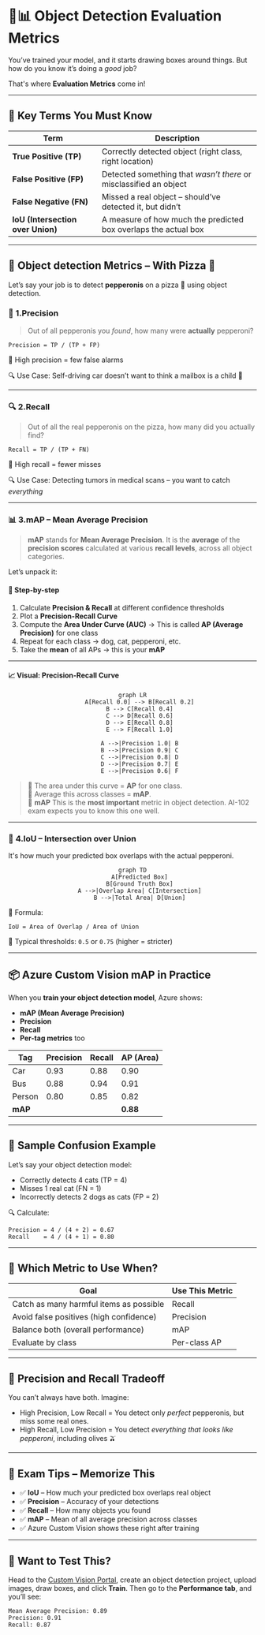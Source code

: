 # 📏📊 Object Detection Evaluation Metrics

You’ve trained your model, and it starts drawing boxes around things. But how do you know it’s doing a _good_ job?

That's where **Evaluation Metrics** come in!

---

## 🔢 Key Terms You Must Know

| Term                              | Description                                                       |
| --------------------------------- | ----------------------------------------------------------------- |
| **True Positive (TP)**            | Correctly detected object (right class, right location)           |
| **False Positive (FP)**           | Detected something that _wasn’t there_ or misclassified an object |
| **False Negative (FN)**           | Missed a real object – should’ve detected it, but didn’t          |
| **IoU (Intersection over Union)** | A measure of how much the predicted box overlaps the actual box   |

---

## 🧮 Object detection Metrics – With Pizza 🍕

Let’s say your job is to detect **pepperonis** on a pizza 🍕 using object detection.

### 🎯 **1.Precision**

> Out of all pepperonis you _found_, how many were **actually** pepperoni?

```text
Precision = TP / (TP + FP)
```

🎯 High precision = few false alarms

🔍 Use Case: Self-driving car doesn’t want to think a mailbox is a child 😬

---

### 🔍 **2.Recall**

> Out of all the real pepperonis on the pizza, how many did you actually find?

```text
Recall = TP / (TP + FN)
```

🎯 High recall = fewer misses

🔍 Use Case: Detecting tumors in medical scans – you want to catch _everything_

---

### 📊 **3.mAP** – Mean Average Precision

> **mAP** stands for **Mean Average Precision**. It is the **average** of the **precision scores** calculated at various **recall levels**, across all object categories.

Let’s unpack it:

#### 🧮 Step-by-step

1. Calculate **Precision & Recall** at different confidence thresholds
2. Plot a **Precision-Recall Curve**
3. Compute the **Area Under Curve (AUC)** → This is called **AP (Average Precision)** for one class
4. Repeat for each class → dog, cat, pepperoni, etc.
5. Take the **mean** of all APs → this is your **mAP**

---

#### 📈 Visual: Precision-Recall Curve

<div align="center">

```mermaid
graph LR
    A[Recall 0.0] --> B[Recall 0.2]
    B --> C[Recall 0.4]
    C --> D[Recall 0.6]
    D --> E[Recall 0.8]
    E --> F[Recall 1.0]

    A -->|Precision 1.0| B
    B -->|Precision 0.9| C
    C -->|Precision 0.8| D
    D -->|Precision 0.7| E
    E -->|Precision 0.6| F
```

</div>

> 📌 The area under this curve = **AP** for one class.  
> 📌 Average this across classes = **mAP**.  
> 🚨 **mAP** This is the **most important** metric in object detection. AI-102 exam expects you to know this one well.

---

### 🌌 **4.IoU** – Intersection over Union

It's how much your predicted box overlaps with the actual pepperoni.

<div align="center">

```mermaid
graph TD
    A[Predicted Box]
    B[Ground Truth Box]
    A -->|Overlap Area| C[Intersection]
    B -->|Total Area| D[Union]
```

</div>

📏 Formula:

```text
IoU = Area of Overlap / Area of Union
```

🔁 Typical thresholds: `0.5` or `0.75` (higher = stricter)

---

## 📦 Azure Custom Vision mAP in Practice

When you **train your object detection model**, Azure shows:

- **mAP (Mean Average Precision)**
- **Precision**
- **Recall**
- **Per-tag metrics** too

| Tag     | Precision | Recall | AP (Area) |
| ------- | --------- | ------ | --------- |
| Car     | 0.93      | 0.88   | 0.90      |
| Bus     | 0.88      | 0.94   | 0.91      |
| Person  | 0.80      | 0.85   | 0.82      |
| **mAP** |           |        | **0.88**  |

---

## 🧪 Sample Confusion Example

Let’s say your object detection model:

- Correctly detects 4 cats (TP = 4)
- Misses 1 real cat (FN = 1)
- Incorrectly detects 2 dogs as cats (FP = 2)

🔍 Calculate:

```text
Precision = 4 / (4 + 2) = 0.67
Recall    = 4 / (4 + 1) = 0.80
```

---

## 🧠 Which Metric to Use When?

| Goal                                    | Use This Metric |
| --------------------------------------- | --------------- |
| Catch as many harmful items as possible | Recall          |
| Avoid false positives (high confidence) | Precision       |
| Balance both (overall performance)      | mAP             |
| Evaluate by class                       | Per-class AP    |

---

## 🎢 Precision and Recall Tradeoff

You can’t always have both. Imagine:

- High Precision, Low Recall = You detect only _perfect_ pepperonis, but miss some real ones.
- High Recall, Low Precision = You detect _everything that looks like pepperoni_, including olives 🫒

---

## 🧠 Exam Tips – Memorize This

- ✅ **IoU** – How much your predicted box overlaps real object
- ✅ **Precision** – Accuracy of your detections
- ✅ **Recall** – How many objects you found
- ✅ **mAP** – Mean of all average precision across classes
- ✅ Azure Custom Vision shows these right after training

---

## 🧪 Want to Test This?

Head to the [Custom Vision Portal](https://customvision.ai), create an object detection project, upload images, draw boxes, and click **Train**.
Then go to the **Performance tab**, and you’ll see:

```text
Mean Average Precision: 0.89
Precision: 0.91
Recall: 0.87
```
